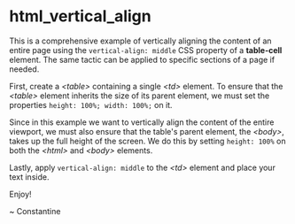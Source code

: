 # html_vertical_align

This is a comprehensive example of vertically aligning the content of an entire page using the `vertical-align: middle` CSS property of a **table-cell** element. The same tactic can be applied to specific sections of a page if needed.

First, create a *\<table\>* containing a single *\<td\>* element. To ensure that the *\<table\>* element inherits the size of its parent element, we must set the properties `height: 100%; width: 100%;` on it.

Since in this example we want to vertically align the content of the entire viewport, we must also ensure that the table's parent element, the *\<body\>*, takes up the full height of the screen. We do this by setting `height: 100%` on both the *\<html\>* and *\<body\>* elements.

Lastly, apply `vertical-align: middle` to the *\<td\>* element and place your text inside.

Enjoy!

~ Constantine
